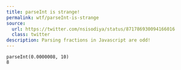 ```yaml
---
title: parseInt is strange!
permalink: wtf/parseInt-is-strange
source:
  url: https://twitter.com/nsisodiya/status/871786930094166016
  class: twitter
description: Parsing fractions in Javascript are odd!
---
```


```
parseInt(0.0000008, 10)
8
```
